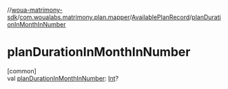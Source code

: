//[woua-matrimony-sdk](../../../index.md)/[com.woualabs.matrimony.plan.mapper](../index.md)/[AvailablePlanRecord](index.md)/[planDurationInMonthInNumber](plan-duration-in-month-in-number.md)

# planDurationInMonthInNumber

[common]\
val [planDurationInMonthInNumber](plan-duration-in-month-in-number.md): [Int](https://kotlinlang.org/api/latest/jvm/stdlib/kotlin/-int/index.html)?
